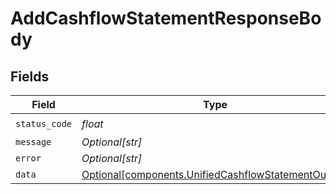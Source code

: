 # AddCashflowStatementResponseBody


## Fields

| Field                                                                                                            | Type                                                                                                             | Required                                                                                                         | Description                                                                                                      |
| ---------------------------------------------------------------------------------------------------------------- | ---------------------------------------------------------------------------------------------------------------- | ---------------------------------------------------------------------------------------------------------------- | ---------------------------------------------------------------------------------------------------------------- |
| `status_code`                                                                                                    | *float*                                                                                                          | :heavy_check_mark:                                                                                               | N/A                                                                                                              |
| `message`                                                                                                        | *Optional[str]*                                                                                                  | :heavy_minus_sign:                                                                                               | N/A                                                                                                              |
| `error`                                                                                                          | *Optional[str]*                                                                                                  | :heavy_minus_sign:                                                                                               | N/A                                                                                                              |
| `data`                                                                                                           | [Optional[components.UnifiedCashflowStatementOutput]](../../models/components/unifiedcashflowstatementoutput.md) | :heavy_minus_sign:                                                                                               | N/A                                                                                                              |